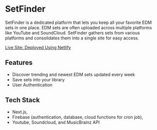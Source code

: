 # SetFinder
SetFinder is a dedicated platform that lets you keep all your favorite EDM sets in one place. EDM sets are often uploaded across multiple platforms like YouTube and SoundCloud. SetFinder gathers sets from various platforms and consolidates them into a single site for easy access.

[Live Site: Deployed Using Netlify](https://setfinder.netlify.app/)


## Features
- Discover trending and newest EDM sets updated every week
- Save sets into your library
- User Authentication

## Tech Stack
- Next.js,
- Firebase (authentication, database, cloud functions for cron job),
- Youtube, Soundcloud, and MusicBrainz API
